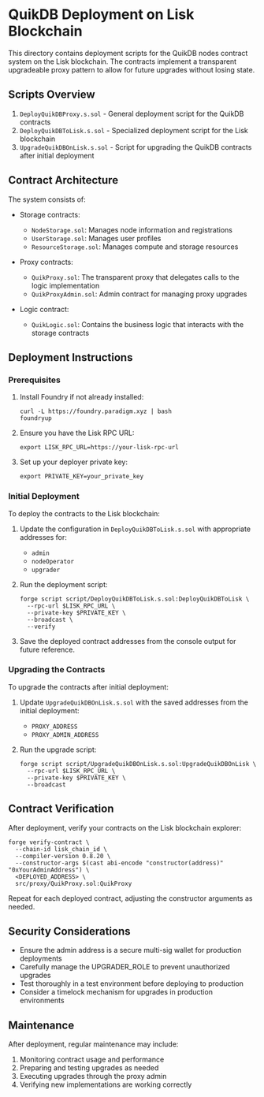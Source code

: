 # QuikDB Deployment on Lisk Blockchain

This directory contains deployment scripts for the QuikDB nodes contract system on the Lisk blockchain. The contracts implement a transparent upgradeable proxy pattern to allow for future upgrades without losing state.

## Scripts Overview

1. `DeployQuikDBProxy.s.sol` - General deployment script for the QuikDB contracts
2. `DeployQuikDBToLisk.s.sol` - Specialized deployment script for the Lisk blockchain
3. `UpgradeQuikDBOnLisk.s.sol` - Script for upgrading the QuikDB contracts after initial deployment

## Contract Architecture

The system consists of:

- Storage contracts:

  - `NodeStorage.sol`: Manages node information and registrations
  - `UserStorage.sol`: Manages user profiles
  - `ResourceStorage.sol`: Manages compute and storage resources

- Proxy contracts:

  - `QuikProxy.sol`: The transparent proxy that delegates calls to the logic implementation
  - `QuikProxyAdmin.sol`: Admin contract for managing proxy upgrades

- Logic contract:
  - `QuikLogic.sol`: Contains the business logic that interacts with the storage contracts

## Deployment Instructions

### Prerequisites

1. Install Foundry if not already installed:

   ```
   curl -L https://foundry.paradigm.xyz | bash
   foundryup
   ```

2. Ensure you have the Lisk RPC URL:

   ```
   export LISK_RPC_URL=https://your-lisk-rpc-url
   ```

3. Set up your deployer private key:
   ```
   export PRIVATE_KEY=your_private_key
   ```

### Initial Deployment

To deploy the contracts to the Lisk blockchain:

1. Update the configuration in `DeployQuikDBToLisk.s.sol` with appropriate addresses for:

   - `admin`
   - `nodeOperator`
   - `upgrader`

2. Run the deployment script:

   ```
   forge script script/DeployQuikDBToLisk.s.sol:DeployQuikDBToLisk \
     --rpc-url $LISK_RPC_URL \
     --private-key $PRIVATE_KEY \
     --broadcast \
     --verify
   ```

3. Save the deployed contract addresses from the console output for future reference.

### Upgrading the Contracts

To upgrade the contracts after initial deployment:

1. Update `UpgradeQuikDBOnLisk.s.sol` with the saved addresses from the initial deployment:

   - `PROXY_ADDRESS`
   - `PROXY_ADMIN_ADDRESS`

2. Run the upgrade script:
   ```
   forge script script/UpgradeQuikDBOnLisk.s.sol:UpgradeQuikDBOnLisk \
     --rpc-url $LISK_RPC_URL \
     --private-key $PRIVATE_KEY \
     --broadcast
   ```

## Contract Verification

After deployment, verify your contracts on the Lisk blockchain explorer:

```
forge verify-contract \
  --chain-id lisk_chain_id \
  --compiler-version 0.8.20 \
  --constructor-args $(cast abi-encode "constructor(address)" "0xYourAdminAddress") \
  <DEPLOYED_ADDRESS> \
  src/proxy/QuikProxy.sol:QuikProxy
```

Repeat for each deployed contract, adjusting the constructor arguments as needed.

## Security Considerations

- Ensure the admin address is a secure multi-sig wallet for production deployments
- Carefully manage the UPGRADER_ROLE to prevent unauthorized upgrades
- Test thoroughly in a test environment before deploying to production
- Consider a timelock mechanism for upgrades in production environments

## Maintenance

After deployment, regular maintenance may include:

1. Monitoring contract usage and performance
2. Preparing and testing upgrades as needed
3. Executing upgrades through the proxy admin
4. Verifying new implementations are working correctly

